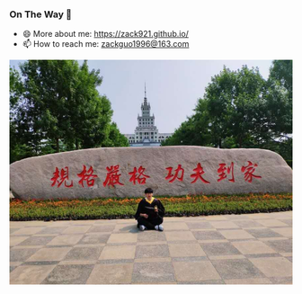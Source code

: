 ### On The Way 🌱
- 😄  More about me: https://zack921.github.io/
- 📫  How to reach me: zackguo1996@163.com

<img src="assets/imgs/me.jpg" alt="good+" height="400" />

<!-- - 🔭 I’m currently working on ...
- 🌱 I’m currently learning ...
- 👯 I’m looking to collaborate on ...
- 🤔 I’m looking for help with ...  -->
<!-- - 😄 Pronouns: ...
- ⚡ Fun fact: ... -->
